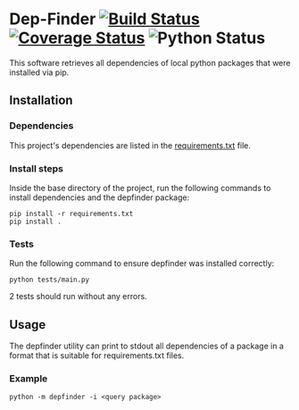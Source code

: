 # Dep-Finder [![Build Status](https://travis-ci.org/Marcdh3/Dep-Finder.svg?branch=master)](https://travis-ci.org/Marcdh3/Dep-Finder) [![Coverage Status](https://coveralls.io/repos/github/Marcdh3/Dep-Finder/badge.svg?branch=master)](https://coveralls.io/github/Marcdh3/Dep-Finder?branch=master) ![Python Status](https://img.shields.io/badge/python-3.6%20%7C%203.7%20%7C%203.8-blue)
This software retrieves all dependencies of local python packages that were installed via pip.
## Installation
### Dependencies
This project's dependencies are listed in the [requirements.txt](requirements.txt) file.
### Install steps
Inside the base directory of the project, run the following commands to install dependencies and the depfinder package:
```
pip install -r requirements.txt
pip install .
```
### Tests
Run the following command to ensure depfinder was installed correctly:
```
python tests/main.py
```
2 tests should run without any errors.
## Usage
The depfinder utility can print to stdout all dependencies of a package in a format that is suitable for requirements.txt files. 
### Example
```
python -m depfinder -i <query package>
```
